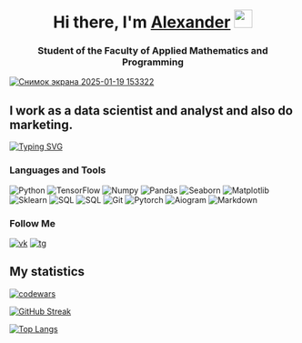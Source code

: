 <h1 align="center">Hi there, I'm <a href="https://daniilshat.ru/" target="_blank">Alexander</a> 
<img src="https://github.com/blackcater/blackcater/raw/main/images/Hi.gif" height="32"/></h1>
<h3 align="center">Student of the Faculty of Applied Mathematics and Programming</h3>

[![Снимок экрана 2025-01-19 153322](https://github.com/user-attachments/assets/c0b995db-3d3b-4065-a550-aa575ad353cf)](https://t.me/QuarkN)

## I work as a data scientist and analyst and also do marketing.
[![Typing SVG](https://readme-typing-svg.herokuapp.com?color=ffb303&lines=Data+science+student)](https://git.io/typing-svg)

### Languages and Tools
![Python](https://img.shields.io/badge/-Python-090909?style=for-the-badge&logo=Python&logoColor=356d9c)
![TensorFlow](https://img.shields.io/badge/-TensorFlow-090909?style=for-the-badge&logo=TensorFlow&logoColor=F88C00)
![Numpy](https://img.shields.io/badge/-Numpy-090909?style=for-the-badge&logo=Numpy&logoColor=4dabcf)
![Pandas](https://img.shields.io/badge/-Pandas-090909?style=for-the-badge&logo=Pandas&logoColor=0b0153)
![Seaborn](https://img.shields.io/badge/-Seaborn-090909?style=for-the-badge&logo=Seaborn&logoColor=0b0153)
![Matplotlib](https://img.shields.io/badge/-Matplotlib-090909?style=for-the-badge&logo=Matplotlib&logoColor=0b0153)
![Sklearn](https://img.shields.io/badge/-Sklearn-090909?style=for-the-badge&logo=Sklearn&logoColor=0b0153)
![SQL](https://img.shields.io/badge/-sql-090909?style=for-the-badge&logo=mysql&logoColor=007690)
![SQL](https://img.shields.io/badge/-sql-090909?style=for-the-badge&logo=sqlite&logoColor=81cbef)
![Git](https://img.shields.io/badge/-git-090909?style=for-the-badge&logo=git&logoColor=f05033)
![Pytorch](https://img.shields.io/badge/-pytorch-090909?style=for-the-badge&logo=pytorch&logoColor=ef4b2f)
![Aiogram](https://img.shields.io/badge/-aiogram-090909?style=for-the-badge&logo=aiogram&logoColor=ef4b2f)
![Markdown](https://img.shields.io/badge/-markdown-090909?style=for-the-badge&logo=markdown&logoColor=ffffff)


### Follow Me

[![vk](https://img.shields.io/badge/-vkontakte-090909?style=for-the-badge&logo=vk&logoColor=0077ff)](https://vk.com/quarkn)
[![tg](https://img.shields.io/badge/-telegram-090909?style=for-the-badge&logo=telegram&logoColor=23a9e9)](https://t.me/QuarkN)

## My statistics
[![codewars](https://www.codewars.com/users/Sergo45155/badges/micro)](https://www.codewars.com/users/Sergo45155)

[![GitHub Streak](https://github-readme-stats.vercel.app/api?username=Quark-hadron&layout=compact&theme=vision-friendly-dark)](https://git.io/streak-stats)

[![Top Langs](https://github-readme-stats.vercel.app/api/top-langs/?username=Quark-hadron&layout=compact&theme=vision-friendly-dark)](https://github.com/Quark-hadron/github-readme-stats)

    
